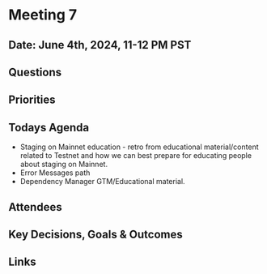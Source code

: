 # Meeting 7

## Date: June 4th, 2024, 11-12 PM PST

## Questions

## Priorities

## Todays Agenda

- Staging on Mainnet education - retro from educational material/content related to Testnet and how we can best prepare for educating people about staging on Mainnet.
- Error Messages path
- Dependency Manager GTM/Educational material.

## Attendees

## Key Decisions, Goals & Outcomes

## Links
